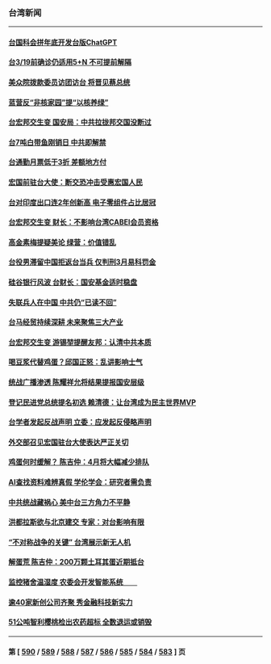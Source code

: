 ### 台湾新闻
---
#### [台国科会拼年底开发台版ChatGPT](../../pages/ncid1349361/n13950792.md) 
#### [台3/19前确诊仍适用5+N  不可提前解隔](../../pages/ncid1349361/n13950919.md) 
#### [美众院拨款委员访团访台 将晋见蔡总统](../../pages/ncid1349361/n13950918.md) 
#### [蓝营反“非核家园”提“以核养绿”](../../pages/ncid1349361/n13950917.md) 
#### [台宏邦交生变 国安局：中共拉拢邦交国没断过](../../pages/ncid1349361/n13950850.md) 
#### [台7吨白带鱼刚销日 中共即解禁](../../pages/ncid1349361/n13950920.md) 
#### [台通勤月票低于3折 差额地方付](../../pages/ncid1349361/n13950927.md) 
#### [宏国前驻台大使：断交恐冲击受惠宏国人民](../../pages/ncid1349361/n13950852.md) 
#### [台对印度出口连2年创新高 电子零组件占比居冠](../../pages/ncid1349361/n13950848.md) 
#### [台宏邦交生变 财长：不影响台湾CABEI会员资格](../../pages/ncid1349361/n13950854.md) 
#### [高金素梅提疑美论 绿营：价值错乱](../../pages/ncid1349361/n13950884.md) 
#### [台役男滞留中国拒返台当兵 仅判刑3月易科罚金](../../pages/ncid1349361/n13950886.md) 
#### [硅谷银行风波 台财长：国安基金适时稳盘](../../pages/ncid1349361/n13950856.md) 
#### [失联兵人在中国 中共仍“已读不回”](../../pages/ncid1349361/n13950887.md) 
#### [台马经贸持续深耕 未来聚焦三大产业](../../pages/ncid1349361/n13950847.md) 
#### [台宏邦交生变 游锡堃提醒友邦：认清中共本质](../../pages/ncid1349361/n13950845.md) 
#### [喝豆浆代替鸡蛋？邱国正怒：乱讲影响士气](../../pages/ncid1349361/n13950888.md) 
#### [统战广播渗透 陈耀祥允将结果提报国安层级](../../pages/ncid1349361/n13950890.md) 
#### [登记民进党总统提名初选 赖清德：让台湾成为民主世界MVP](../../pages/ncid1349361/n13950892.md) 
#### [台学者发起反战声明 立委：应发起反侵略声明](../../pages/ncid1349361/n13950891.md) 
#### [外交部召见宏国驻台大使表达严正关切](../../pages/ncid1349361/n13950766.md) 
#### [鸡蛋何时缓解？ 陈吉仲：4月将大幅减少排队](../../pages/ncid1349361/n13950768.md) 
#### [AI查找资料难辨真假 学伦学会：研究者需负责](../../pages/ncid1349361/n13950765.md) 
#### [中共统战藏祸心 美中台三方角力不平静](../../pages/ncid1349361/n13950156.md) 
#### [洪都拉斯欲与北京建交 专家：对台影响有限](../../pages/ncid1349361/n13950556.md) 
#### [“不对称战争的关键” 台湾展示新无人机](../../pages/ncid1349361/n13950047.md) 
#### [解蛋荒 陈吉仲：200万颗土耳其蛋近期抵台](../../pages/ncid1349361/n13950165.md) 
#### [监控猪舍温湿度 农委会开发智能系统　　](../../pages/ncid1349361/n13950161.md) 
#### [逾40家新创公司齐聚 秀金融科技新实力](../../pages/ncid1349361/n13950159.md) 
#### [51公吨智利樱桃检出农药超标 全数退运或销毁](../../pages/ncid1349361/n13950163.md) 

---
#### 第 [ [590](./590.md) / [589](./589.md) / [588](./588.md) / [587](./587.md) / [586](./586.md) / [585](./585.md) / [584](./584.md) / [583](./583.md) ] 页
